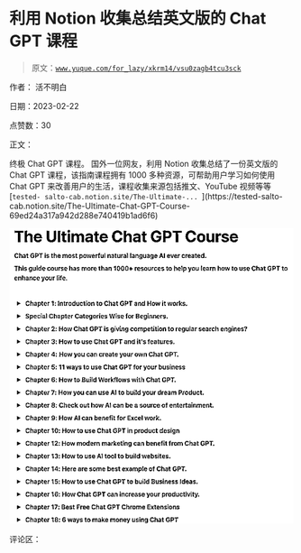 # 利用 Notion 收集总结英文版的 Chat GPT 课程

> 原文：[`www.yuque.com/for_lazy/xkrm14/vsu0zagb4tcu3sck`](https://www.yuque.com/for_lazy/xkrm14/vsu0zagb4tcu3sck)

作者： 活不明白

日期：2023-02-22

点赞数：30

正文：

终极 Chat GPT 课程。 国外一位网友，利用 Notion 收集总结了一份英文版的 Chat GPT 课程，该指南课程拥有 1000 多种资源，可帮助用户学习如何使用 Chat GPT 来改善用户的生活，课程收集来源包括推文、YouTube 视频等等 [`tested- salto-cab.notion.site/The-Ultimate-... `](https://tested-salto- cab.notion.site/The-Ultimate-Chat-GPT-Course-69ed24a317a942d288e740419b1ad6f6)

![](img/87f619c8517e10a8d2373685e5070b98.png)

评论区：



